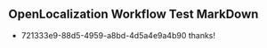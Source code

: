 ## OpenLocalization Workflow Test MarkDown
* 721333e9-88d5-4959-a8bd-4d5a4e9a4b90 thanks!

<!--HONumber=Aug16_HO3-->


